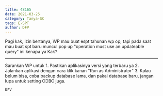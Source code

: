```yaml
---
title: 48165
date: 2021-03-25
category: Tanya-SC
tags: E-SPT
author: DFV
---
```


Pagi kak, izin bertanya, WP mau buat espt tahunan wp op, tapi pada saat mau buat spt baru muncul pop up "operation must use an updateable query" ini kenapa ya Kak?

---

Sarankan WP untuk 1. Pastikan aplikasinya versi yang terbaru ya 2. Jalankan aplikasi dengan cara klik kanan "Run as Administrator" 3. Kalau belum bisa, coba backup database lama, dan pakai database baru, jangan lupa untuk setting ODBC juga.

`DFV`
